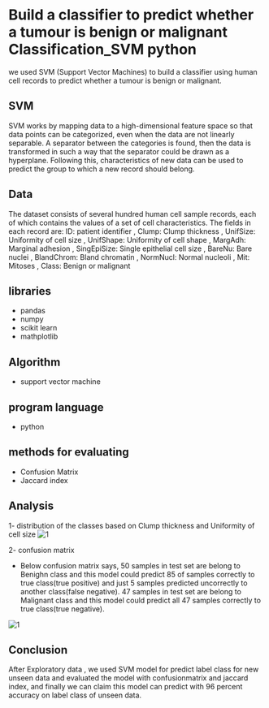 # Build a classifier to predict whether a tumour is benign or malignant Classification_SVM python
we used SVM (Support Vector Machines) to build a classifier using human cell records to  predict whether a tumour is benign or malignant.
## SVM
SVM works by mapping data to a high-dimensional feature space so that data points can be categorized, even when the data are not linearly separable. A separator between the categories is found, then the data is transformed in such a way that the separator could be drawn as a hyperplane. Following this, characteristics of new data can be used to predict the group to which a new record should belong.
## Data
The dataset consists of several hundred human cell sample records, each of which contains the values of a set of cell characteristics. The fields in each record are:
ID: patient identifier , Clump: Clump thickness , UnifSize: Uniformity of cell size , UnifShape: Uniformity of cell shape , MargAdh: Marginal adhesion , SingEpiSize: Single epithelial cell size , BareNu: Bare nuclei , BlandChrom: Bland chromatin , NormNucl: Normal nucleoli , Mit: Mitoses , Class: Benign or malignant
## libraries 
- pandas
- numpy
- scikit learn
- mathplotlib
## Algorithm
- support vector machine
## program language
- python
## methods for evaluating
- Confusion Matrix
- Jaccard index
## Analysis
1- distribution of the classes based on Clump thickness and Uniformity of cell size
![1](https://user-images.githubusercontent.com/56628918/87679621-b1bc4800-c77c-11ea-807e-2459d3e83f73.png)

2- confusion matrix
- Below confusion matrix says, 50 samples in test set are belong to Benighn class and this model could predict 85 of samples correctly to true class(true positive) and just 5 samples predicted uncorrectly to another class(false negative). 47 samples in test set are belong to Malignant class and this model could predict all 47 samples correctly to true class(true negative).

![1](https://user-images.githubusercontent.com/56628918/87679785-e29c7d00-c77c-11ea-9366-325d22a30ea3.png)
## Conclusion
After Exploratory data , we used SVM model for predict label class for new unseen data and evaluated the model with confusionmatrix and jaccard index, and finally we can claim this model can predict with 96 percent accuracy on label class of unseen data.
